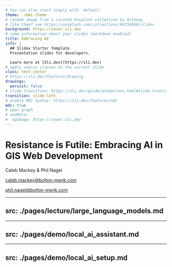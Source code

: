 ```yaml
---
# You can also start simply with 'default'
theme: ./bmi-theme
# random image from a curated Unsplash collection by Anthony
# like them? see https://unsplash.com/collections/94734566/slidev
background: https://cover.sli.dev
# some information about your slides (markdown enabled)
title: Embracing AI
info: |
  ## Slidev Starter Template
  Presentation slides for developers.

  Learn more at [Sli.dev](https://sli.dev)
# apply unocss classes to the current slide
class: text-center
# https://sli.dev/features/drawing
drawings:
  persist: false
# slide transition: https://sli.dev/guide/animations.html#slide-transitions
transition: slide-left
# enable MDC Syntax: https://sli.dev/features/mdc
mdc: true
# open graph
# seoMeta:
#  ogImage: https://cover.sli.dev
---
```


# Resistance is Futile: Embracing AI in GIS Web Development

Caleb Mackey & Phil Nagel


[caleb.mackey@bolton-menk.com](mailto:caleb.mackey@bolton-menk.com)

[phil.nagel@bolton-menk.com](mailto:phil.nagel@bolton-menk.com)

---
src: ./pages/lecture/large_language_models.md
---

---
src: ./pages/demo/local_ai_assistant.md
---

---
src: ./pages/demo/local_ai_setup.md
---

<Toc text-sm minDepth="1" maxDepth="2" />
